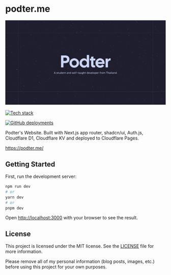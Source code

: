 # podter.me

![Podter](app/opengraph-image.png)

[![Tech stack](https://skillicons.dev/icons?i=nextjs,react,ts,tailwind,sqlite,cloudflare)](https://skillicons.dev)

[![GitHub deployments](https://img.shields.io/github/deployments/Podter/podter.me/Production?label=vercel&logo=vercel&logoColor=white&style=for-the-badge)](https://podter.me/)

Podter's Website. Built with Next.js app router, shadcn/ui, Auth.js, Cloudflare D1, Cloudflare KV and deployed to Cloudflare Pages.

https://podter.me/

## Getting Started

First, run the development server:

```bash
npm run dev
# or
yarn dev
# or
pnpm dev
```

Open [http://localhost:3000](http://localhost:3000) with your browser to see the result.

## License

This project is licensed under the MIT license. See the [LICENSE](LICENSE) file for more information.

Please remove all of my personal information (blog posts, images, etc.) before using this project for your own purposes.
